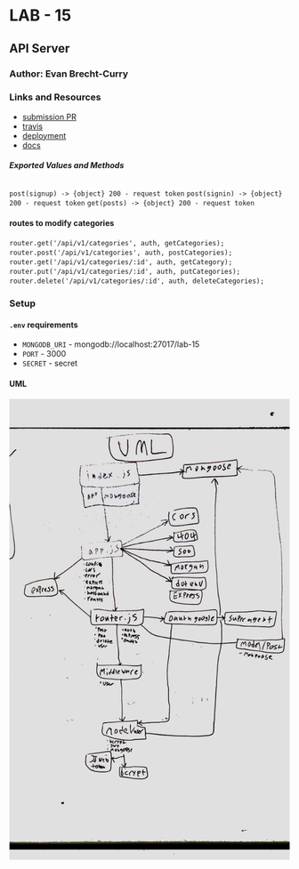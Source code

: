 # LAB - 15

 ## API Server

 ### Author: Evan Brecht-Curry

 ### Links and Resources
* [submission PR](https://github.com/evan-401-advanced-javascript/lab-15-build-an-api-server/pull/1)
* [travis](https://www.travis-ci.com/evan-401-advanced-javascript/lab-15-build-an-api-server)
* [deployment](https://lab-13-tokens.herokuapp.com/) 
* [docs](http://localhost:3000/docs/)


 ##### Exported Values and Methods

 ###### 
`post(signup) -> {object} 200 - request token`
`post(signin) -> {object} 200 - request token`
`get(posts) -> {object} 200 - request token`
#### routes to modify categories
`router.get('/api/v1/categories', auth, getCategories);`
`router.post('/api/v1/categories', auth, postCategories);`
`router.get('/api/v1/categories/:id', auth, getCategory);`
`router.put('/api/v1/categories/:id', auth, putCategories);`
`router.delete('/api/v1/categories/:id', auth, deleteCategories);`

### Setup
#### `.env` requirements
* `MONGODB_URI` - mongodb://localhost:27017/lab-15
* `PORT` - 3000
* `SECRET` - secret


 #### UML
![UML](uml.jpg)